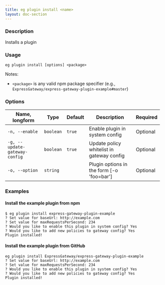 ```yaml
---
title: eg plugin install <name>
layout: doc-section
---
```


### Description

Installs a plugin

### Usage

```shell
eg plugin install [options] <package>
```
Notes:
- `<package>` is any valid npm package specifier (e.g., `ExpressGateway/express-gateway-plugin-example#master`)
### Options

| Name, longform | Type      | Default | Description      | Required |
| ---            | ---       | ---     | ---              | ---      |
| `-n, --enable` | `boolean` | `true`  | Enable plugin in system config    | Optional |
| `-g, --update-gateway-config`|`boolean` | `true`  | Update policy whitelist in gateway config| Optional|
| `-o, --option`|   `string`| |Plugin options in the form [-o 'foo=bar']| Optional|

### Examples

#### Install the example plugin from npm

```shell
$ eg plugin install express-gateway-plugin-example
? Set value for baseUrl: http://example.com
? Set value for maxRequestsPerSecond: 234
? Would you like to enable this plugin in system config? Yes
? Would you like to add new policies to gateway config? Yes
Plugin installed!
```

#### Install the example plugin from GitHub

```shell
eg plugin install ExpressGateway/express-gateway-plugin-example
? Set value for baseUrl: http://example.com
? Set value for maxRequestsPerSecond: 234
? Would you like to enable this plugin in system config? Yes
? Would you like to add new policies to gateway config? Yes
Plugin installed!
```
